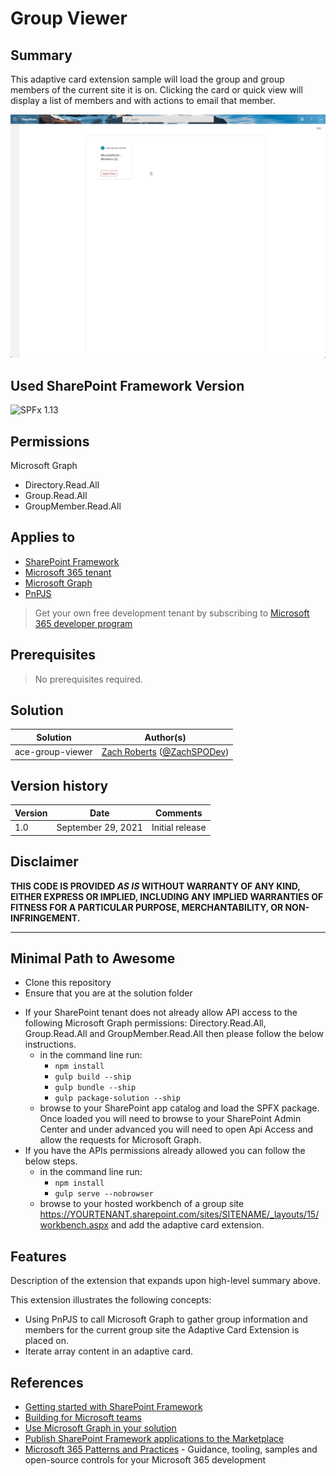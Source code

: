 # Group Viewer

## Summary

This adaptive card extension sample will load the group and group members of the current site it is on. Clicking the card or quick view will display a list of members and with actions to email that member. 

![picture of the ace in action](assets/preview.gif)

## Used SharePoint Framework Version

![SPFx 1.13](https://img.shields.io/badge/version-1.13-green.svg)

## Permissions
Microsoft Graph
- Directory.Read.All
- Group.Read.All
- GroupMember.Read.All

## Applies to

- [SharePoint Framework](https://aka.ms/spfx)
- [Microsoft 365 tenant](https://docs.microsoft.com/en-us/sharepoint/dev/spfx/set-up-your-developer-tenant)
- [Microsoft Graph](https://docs.microsoft.com/en-us/graph/overview)
- [PnPJS](https://pnp.github.io/pnpjs/)

> Get your own free development tenant by subscribing to [Microsoft 365 developer program](http://aka.ms/o365devprogram)

## Prerequisites

> No prerequisites required.

## Solution

Solution|Author(s)
--------|---------
ace-group-viewer | [Zach Roberts](https://github.com/zachroberts8668) ([@ZachSPODev](https://twitter.com/ZachSPODev))

## Version history

Version|Date|Comments
-------|----|--------
1.0|September 29, 2021|Initial release

## Disclaimer

**THIS CODE IS PROVIDED *AS IS* WITHOUT WARRANTY OF ANY KIND, EITHER EXPRESS OR IMPLIED, INCLUDING ANY IMPLIED WARRANTIES OF FITNESS FOR A PARTICULAR PURPOSE, MERCHANTABILITY, OR NON-INFRINGEMENT.**

---

## Minimal Path to Awesome

- Clone this repository
- Ensure that you are at the solution folder
* If your SharePoint tenant does not already allow API access to the following Microsoft Graph permissions: Directory.Read.All, Group.Read.All and GroupMember.Read.All then please follow the below instructions.
    * in the command line run:
      * `npm install`
      * `gulp build --ship`
      * `gulp bundle --ship`
      * `gulp package-solution --ship`
    * browse to your SharePoint app catalog and load the SPFX package. Once loaded you will need to browse to your SharePoint Admin Center and under advanced you will need to open Api Access and allow the requests for Microsoft Graph. 
* If you have the APIs permissions already allowed you can follow the below steps.
    * in the command line run:
        * `npm install`
        * `gulp serve --nobrowser`
    * browse to your hosted workbench of a group site https://YOURTENANT.sharepoint.com/sites/SITENAME/_layouts/15/workbench.aspx and add the adaptive card extension.


## Features

Description of the extension that expands upon high-level summary above.

This extension illustrates the following concepts:

- Using PnPJS to call Microsoft Graph to gather group information and members for the current group site the Adaptive Card Extension is placed on.
- Iterate array content in an adaptive card.

## References

- [Getting started with SharePoint Framework](https://docs.microsoft.com/en-us/sharepoint/dev/spfx/set-up-your-developer-tenant)
- [Building for Microsoft teams](https://docs.microsoft.com/en-us/sharepoint/dev/spfx/build-for-teams-overview)
- [Use Microsoft Graph in your solution](https://docs.microsoft.com/en-us/sharepoint/dev/spfx/web-parts/get-started/using-microsoft-graph-apis)
- [Publish SharePoint Framework applications to the Marketplace](https://docs.microsoft.com/en-us/sharepoint/dev/spfx/publish-to-marketplace-overview)
- [Microsoft 365 Patterns and Practices](https://aka.ms/m365pnp) - Guidance, tooling, samples and open-source controls for your Microsoft 365 development